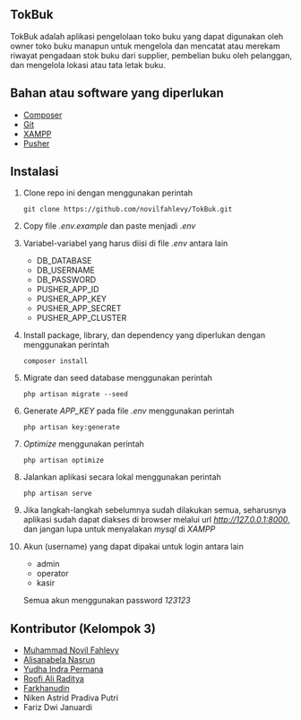 ## TokBuk

TokBuk adalah aplikasi pengelolaan toko buku yang dapat digunakan oleh owner toko buku manapun untuk mengelola dan mencatat atau merekam riwayat pengadaan stok buku dari supplier, pembelian buku oleh pelanggan, dan mengelola lokasi atau tata letak buku.

## Bahan atau software yang diperlukan
- [Composer](https://getcomposer.org)
- [Git](https://git-scm.com/downloads)
- [XAMPP](https://www.apachefriends.org/download.html)
- [Pusher](https://pusher.com)

## Instalasi
1. Clone repo ini dengan menggunakan perintah

    ```
    git clone https://github.com/novilfahlevy/TokBuk.git
    ```

2. Copy file *.env.example* dan paste menjadi *.env*

3. Variabel-variabel yang harus diisi di file *.env* antara lain
    - DB_DATABASE
    - DB_USERNAME
    - DB_PASSWORD
    - PUSHER_APP_ID
    - PUSHER_APP_KEY
    - PUSHER_APP_SECRET
    - PUSHER_APP_CLUSTER

4. Install package, library, dan dependency yang diperlukan dengan menggunakan perintah
    ```
    composer install
    ```

5. Migrate dan seed database menggunakan perintah
    ```
    php artisan migrate --seed
    ```

6. Generate *APP_KEY* pada file *.env* menggunakan perintah
    ```
    php artisan key:generate
    ```

7. *Optimize* menggunakan perintah
    ```
    php artisan optimize
    ```

8. Jalankan aplikasi secara lokal menggunakan perintah
    ```
    php artisan serve
    ```

9. Jika langkah-langkah sebelumnya sudah dilakukan semua, seharusnya aplikasi sudah dapat diakses di browser melalui url *http://127.0.0.1:8000*, dan jangan lupa untuk menyalakan *mysql* di *XAMPP*

10. Akun (username) yang dapat dipakai untuk login antara lain
    - admin
    - operator
    - kasir

    Semua akun menggunakan password *123123*

## Kontributor (Kelompok 3)
- [Muhammad Novil Fahlevy](https://github.com/novilfahlevy)
- [Alisanabela Nasrun](https://github.com/alisanabela13)
- [Yudha Indra Permana](https://github.com/yudhaip)
- [Roofi Ali Raditya](https://github.com/roopi2203)
- [Farkhanudin](https://github.com/farhan90909)
- Niken Astrid Pradiva Putri
- Fariz Dwi Januardi